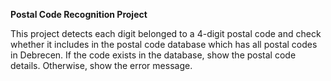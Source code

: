 **Postal Code Recognition Project**

This project detects each digit belonged to a 4-digit postal code and check whether it includes in the postal code database which has all postal codes in Debrecen. If the code exists in the database, show the postal code details. Otherwise, show the error message.
